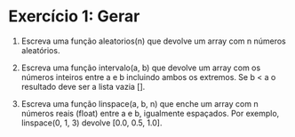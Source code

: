 # Exercício 1: Gerar

1. Escreva uma função aleatorios(n) que devolve um array com n números aleatórios.

2. Escreva uma função intervalo(a, b) que devolve um array com os números inteiros entre a e b incluindo ambos os extremos. Se b < a o resultado deve ser a lista vazia [].

3. Escreva uma função linspace(a, b, n) que enche um array com n números reais (float) entre a e b, igualmente espaçados. Por exemplo, linspace(0, 1, 3) devolve [0.0, 0.5, 1.0].